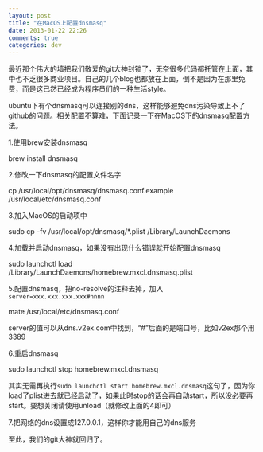 ```yaml
---
layout: post
title: "在MacOS上配置dnsmasq"
date: 2013-01-22 22:26
comments: true
categories: dev 
---
```


最近那个伟大的墙把我们敬爱的git大神封锁了，无奈很多代码都托管在上面，其中也不乏很多商业项目。自己的几个blog也都放在上面，倒不是因为在那里免费，而是这已然已经成为程序员们的一种生活style。

ubuntu下有个dnsmasq可以连接别的dns，这样能够避免dns污染导致上不了github的问题。相关配置不算难，下面记录一下在MacOS下的dnsmasq配置方法。

1.使用brew安装dnsmasq

brew install dnsmasq

2.修改一下dnsmasq的配置文件名字

cp /usr/local/opt/dnsmasq/dnsmasq.conf.example /usr/local/etc/dnsmasq.conf

3.加入MacOS的启动项中

sudo cp -fv /usr/local/opt/dnsmasq/*.plist /Library/LaunchDaemons

4.加载并启动dnsmasq，如果没有出现什么错误就开始配置dnsmasq

sudo launchctl load /Library/LaunchDaemons/homebrew.mxcl.dnsmasq.plist

5.配置dnsmasq，把no-resolve的注释去掉，加入`server=xxx.xxx.xxx.xxx#nnnn`

mate /usr/local/etc/dnsmasq.conf

server的值可以从dns.v2ex.com中找到，“#”后面的是端口号，比如v2ex那个用3389

6.重启dnsmasq

sudo launchctl stop homebrew.mxcl.dnsmasq

其实无需再执行`sudo launchctl start homebrew.mxcl.dnsmasq`这句了，因为你load了plist进去就已经启动了，如果此时stop的话会再自动start，所以没必要再start。要想关闭请使用unload（就修改上面的4即可）

7.把网络的dns设置成127.0.0.1，这样你才能用自己的dns服务

至此，我们的git大神就回归了。
